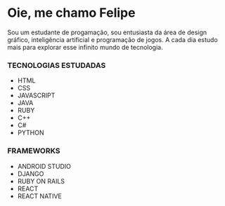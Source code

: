 # Oie, me chamo Felipe

Sou um estudante de progamação, sou entusiasta da área de design gráfico, inteligência artificial e programação de jogos. A cada dia estudo mais para explorar esse infinito mundo de tecnologia.

### TECNOLOGIAS ESTUDADAS

* HTML
* CSS
* JAVASCRIPT
* JAVA
* RUBY
* C++
* C#
* PYTHON

### FRAMEWORKS

* ANDROID STUDIO
* DJANGO
* RUBY ON RAILS
* REACT
* REACT NATIVE
